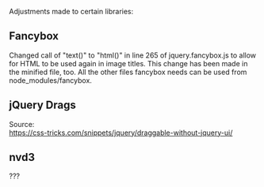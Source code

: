 Adjustments made to certain libraries:

## Fancybox

Changed call of "text()" to "html()" in line 265 of jquery.fancybox.js to allow
for HTML to be used again in image titles. This change has been made in the minified
file, too. All the other files fancybox needs can be used from node_modules/fancybox.

## jQuery Drags

Source:  
https://css-tricks.com/snippets/jquery/draggable-without-jquery-ui/

## nvd3

???